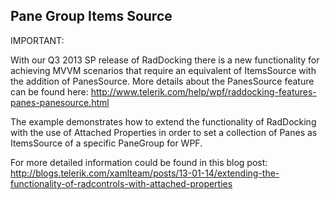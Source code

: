 ## Pane Group Items Source
IMPORTANT:

With our Q3 2013 SP release of RadDocking there is a new functionality for achieving MVVM scenarios that require an equivalent of ItemsSource with the addition of PanesSource. More details about the PanesSource feature can be found here:
http://www.telerik.com/help/wpf/raddocking-features-panes-panesource.html


The example demonstrates how to extend the functionality of RadDocking with the use of Attached Properties in order to 
set a collection of Panes as ItemsSource of a specific PaneGroup for WPF.

For more detailed information could be found in this blog post: 
http://blogs.telerik.com/xamlteam/posts/13-01-14/extending-the-functionality-of-radcontrols-with-attached-properties

[//]: <keywords:docking, mvvm, panessource, extend, attached, property>